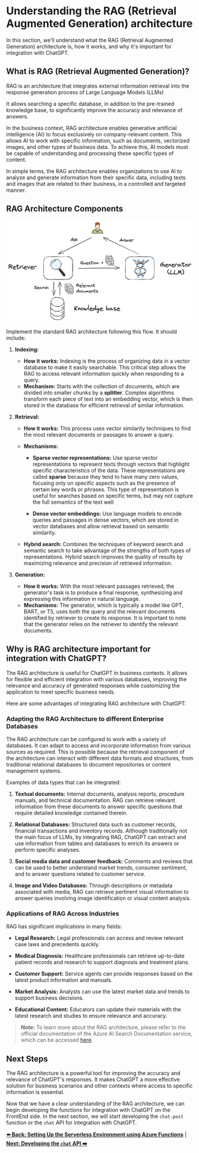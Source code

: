 # Understanding the RAG (Retrieval Augmented Generation) architecture

In this section, we'll understand what the RAG (Retrieval Augmented Generation) architecture is, how it works, and why it's important for integration with ChatGPT.

## What is RAG (Retrieval Augmented Generation)?

RAG is an architecture that integrates external information retrieval into the response generation process of Large Language Models (LLMs)

It allows searching a specific database, in addition to the pre-trained knowledge base, to significantly improve the accuracy and relevance of answers.

In the business context, RAG architecture enables generative artificial intelligence (AI) to focus exclusively on company-relevant content. This allows AI to work with specific information, such as documents, vectorized images, and other types of business data. To achieve this, AI models must be capable of understanding and processing these specific types of content.

In simple terms, the RAG architecture enables organizations to use AI to analyze and generate information from their specific data, including texts and images that are related to their business, in a controlled and targeted manner.

## RAG Architecture Components

![RAG](./images/rag.png)

Implement the standard RAG architecture following this flow. It should include:

1. **Indexing:**

   - **How it works:** Indexing is the process of organizing data in a vector database to make it easily searchable. This critical step allows the RAG to access relevant information quickly when responding to a query.
   - **Mechanism:** Starts with the collection of documents, which are divided into smaller chunks by a **splitter**. Complex algorithms transform each piece of text into an embedding vector, which is then stored in the database for efficient retrieval of similar information.

2. **Retrieval:**

   - **How it works:** This process uses vector similarity techniques to find the most relevant documents or passages to answer a query.
   - **Mechanisms:**

     - **Sparse vector representations:** Use sparse vector representations to represent texts through vectors that highlight specific characteristics of the data. These representations are called **sparse** because they tend to have many zero values, focusing only on specific aspects such as the presence of certain key words or phrases. This type of representation is useful for searches based on specific terms, but may not capture the full semantics of the text well

     - **Dense vector embeddings:** Use language models to encode queries and passages in dense vectors, which are stored in vector databases and allow retrieval based on semantic similarity.

   - **Hybrid search:** Combines the techniques of keyword search and semantic search to take advantage of the strengths of both types of representations. Hybrid search improves the quality of results by maximizing relevance and precision of retrieved information.

3. **Generation:**

   - **How it works:** With the most relevant passages retrieved, the generator's task is to produce a final response, synthesizing and expressing this information in natural language.
   - **Mechanisms:** The generator, which is typically a model like GPT, BART, or T5, uses both the query and the relevant documents identified by retriever to create its response. It is important to note that the generator relies on the retriever to identify the relevant documents.

## Why is RAG architecture important for integration with ChatGPT?

The RAG architecture is useful for ChatGPT in business contexts. It allows for flexible and efficient integration with various databases, improving the relevance and accuracy of generated responses while customizing the application to meet specific business needs.

Here are some advantages of integrating RAG architecture with ChatGPT:

### Adapting the RAG Architecture to different Enterprise Databases

The RAG architecture can be configured to work with a variety of databases. It can adapt to access and incorporate information from various sources as required. This is possible because the retrieval component of the architecture can interact with different data formats and structures, from traditional relational databases to document repositories or content management systems.

Examples of data types that can be integrated:

1. **Textual documents:** Internal documents, analysis reports, procedure manuals, and technical documentation. RAG can retrieve relevant information from these documents to answer specific questions that require detailed knowledge contained therein.

2. **Relational Databases:** Structured data such as customer records, financial transactions and inventory records. Although traditionally not the main focus of LLMs, by integrating RAG, ChatGPT can extract and use information from tables and databases to enrich its answers or perform specific analyses.

3. **Social media data and customer feedback:** Comments and reviews that can be used to better understand market trends, consumer sentiment, and to answer questions related to customer service.

4. **Image and Video Databases:** Through descriptions or metadata associated with media, RAG can retrieve pertinent visual information to answer queries involving image identification or visual content analysis.

### Applications of RAG Across Industries

RAG has significant implications in many fields:

- **Legal Research:** Legal professionals can access and review relevant case laws and precedents quickly.

- **Medical Diagnosis:** Healthcare professionals can retrieve up-to-date patient records and research to support diagnosis and treatment plans.

- **Customer Support:** Service agents can provide responses based on the latest product information and manuals.

- **Market Analysis:** Analysts can use the latest market data and trends to support business decisions.

- **Educational Content:** Educators can update their materials with the latest research and studies to ensure relevance and accuracy.

> **Note:** To learn more about the RAG architecture, please refer to the official documentation of the Azure AI Search Documentation service, which can be accessed [here](https://learn.microsoft.com/azure/search/retrieval-augmented-generation-overview).

## Next Steps

The RAG architecture is a powerful tool for improving the accuracy and relevance of ChatGPT's responses. It makes ChatGPT a more effective solution for business scenarios and other contexts where access to specific information is essential.

Now that we have a clear understanding of the RAG architecture, we can begin developing the functions for integration with ChatGPT on the FrontEnd side. In the next section, we will start developing the `chat-post` function or the `chat` API for integration with ChatGPT.

**[⬅️ Back: Setting Up the Serverless Environment using Azure Functions](02-setting-up-azure-functions.md)** | **[Next: Developing the `chat` API ➡️ ](./04-preparing-understanding-language-models.md)**

